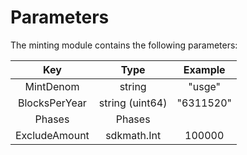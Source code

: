 # **Parameters**

The minting module contains the following parameters:

|      Key       |       Type       |  Example   |
|:-------------: |:---------------: |:---------: |
| MintDenom      | string           | "usge"     |
| BlocksPerYear  | string (uint64)  | "6311520"  |
| Phases         | Phases           |            |
| ExcludeAmount  | sdkmath.Int          | 100000     |
